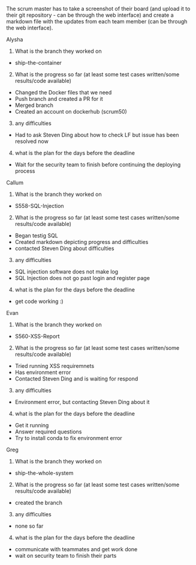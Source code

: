 The scrum master has to take a screenshot of their board (and upload it to their git repository - can be through the web interface) and create a markdown file with the updates from each team member (can be through the web interface).

Alysha

1. What is the branch they worked on

- ship-the-container

2. What is the progress so far (at least some test cases written/some results/code available)

- Changed the Docker files that we need
- Push branch and created a PR for it
- Merged branch
- Created an account on dockerhub (scrum50)

3. any difficulties

- Had to ask Steven Ding about how to check LF but issue has been resolved now

4. what is the plan for the days before the deadline

- Wait for the security team to finish before continuing the deploying process

Callum

1. What is the branch they worked on

- S558-SQL-Injection

2. What is the progress so far (at least some test cases written/some results/code available)

- Began testig SQL
- Created markdown depicting progress and difficulties
- contacted Steven Ding about difficulties

3. any difficulties

- SQL injection software does not make log
- SQL Injection does not go past login and register page

4. what is the plan for the days before the deadline

- get code working :)

Evan

1. What is the branch they worked on

- S560-XSS-Report

2. What is the progress so far (at least some test cases written/some results/code available)

- Tried running XSS requiremnets
- Has environment error
- Contacted Steven Ding and is waiting for respond

3. any difficulties

- Environment error, but contacting Steven Ding about it

4. what is the plan for the days before the deadline

- Get it running
- Answer required questions
- Try to install conda to fix environment error

Greg

1. What is the branch they worked on

- ship-the-whole-system

2. What is the progress so far (at least some test cases written/some results/code available)

- created the branch

3. any difficulties

- none so far

4. what is the plan for the days before the deadline

- communicate with teammates and get work done
- wait on security team to finish their parts
